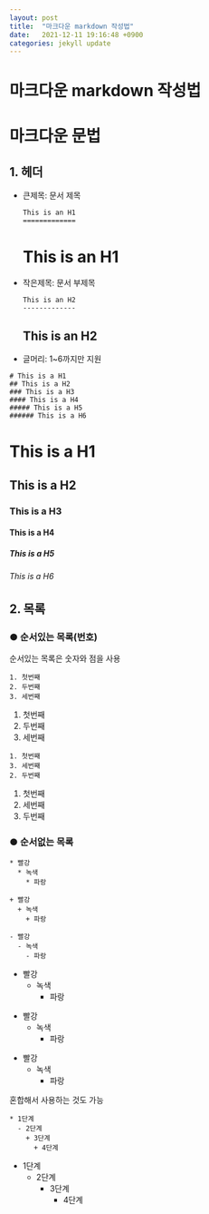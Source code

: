 ```yaml
---
layout: post
title:  "마크다운 markdown 작성법"
date:   2021-12-11 19:16:48 +0900
categories: jekyll update 
---
```

마크다운 markdown 작성법
======================

# 마크다운 문법
## 1. 헤더
* 큰제목: 문서 제목
    ```
    This is an H1
    =============
    ```
    This is an H1
    =============

* 작은제목: 문서 부제목
    ```
    This is an H2
    -------------
    ```
    This is an H2
    -------------

* 글머리: 1~6까지만 지원
```
# This is a H1
## This is a H2
### This is a H3
#### This is a H4
##### This is a H5
###### This is a H6
```
# This is a H1
## This is a H2
### This is a H3
#### This is a H4
##### This is a H5
###### This is a H6


## 2. 목록
### ● 순서있는 목록(번호)
순서있는 목록은 숫자와 점을 사용
```
1. 첫번째
2. 두번째
3. 세번째
```
1. 첫번째
2. 두번째
3. 세번째

```
1. 첫번째
3. 세번째
2. 두번째
```
1. 첫번째
3. 세번째
2. 두번째


### ● 순서없는 목록
```
* 빨강
  * 녹색
    * 파랑

+ 빨강
  + 녹색
    + 파랑

- 빨강
  - 녹색
    - 파랑
```
* 빨강
  * 녹색
    * 파랑

+ 빨강
  + 녹색
    + 파랑

- 빨강
  - 녹색
    - 파랑

혼합해서 사용하는 것도 가능

```
* 1단계
  - 2단계
    + 3단계
      + 4단계
```

* 1단계
  - 2단계
    + 3단계
      + 4단계
